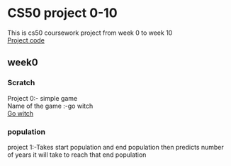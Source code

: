 # CS50 project 0-10
This is cs50 coursework project from week 0 to week 10<br>
[Project code](https://github.com/me50/akjcodelab)
## week0

### Scratch
 Project 0:- simple game <br>
 Name of the game :-go witch <br>
 [Go witch ](https://scratch.mit.edu/projects/899606058)<br>
 ### population 
 project 1:-Takes start population and end population then predicts number of years it will take to reach that end population<br>
 
